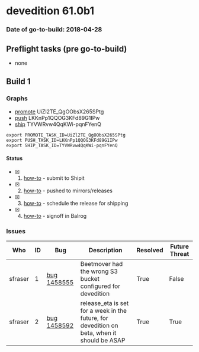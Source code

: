 # devedition 61.0b1

### Date of go-to-build: 2018-04-28

## Preflight tasks (pre go-to-build)
- none

## Build 1  

### Graphs
* [promote](https://tools.taskcluster.net/push-inspector/#/UiZl2TE_QgOObsX265SPtg) UiZl2TE_QgOObsX265SPtg
* [push](https://tools.taskcluster.net/push-inspector/#/LKKnPp1QQOG3KFd89G1IPw) LKKnPp1QQOG3KFd89G1IPw
* [ship](https://tools.taskcluster.net/push-inspector/#/TYVWRvw4QqKWi-pqnFYenQ) TYVWRvw4QqKWi-pqnFYenQ
```
export PROMOTE_TASK_ID=UiZl2TE_QgOObsX265SPtg
export PUSH_TASK_ID=LKKnPp1QQOG3KFd89G1IPw
export SHIP_TASK_ID=TYVWRvw4QqKWi-pqnFYenQ
```


#### Status
- [x] 1.  [how-to](https://wiki.mozilla.org/Release:Release_Automation_on_Mercurial:Starting_a_Release#Submit_to_Ship_It)  - submit to Shipit
- [x] 2.  [how-to](https://github.com/mozilla-releng/releasewarrior-2.0/blob/master/docs/release-promotion/desktop/howto.md#push-artifacts-to-releases-directory)  - pushed to mirrors/releases
- [x] 3.  [how-to](https://github.com/mozilla-releng/releasewarrior-2.0/blob/master/docs/release-promotion/desktop/howto.md#ship-the-release)  - schedule the release for shipping
- [x] 4.  [how-to](https://github.com/mozilla-releng/releasewarrior-2.0/blob/master/docs/release-promotion/desktop/howto.md#obtain-sign-offs-for-changes)  - signoff in Balrog

### Issues
| Who                 | ID               | Bug                                                                 | Description                | Resolved                | Future Threat                |
| ------------------- | ---------------- | ------------------------------------------------------------------- | -------------------------- | ----------------------- | ---------------------------- |
| sfraser  | 1 | [bug 1458555](https://bugzil.la/1458555)        | Beetmover had the wrong S3 bucket configured for devedition | True | False |
| sfraser  | 2 | [bug 1458592](https://bugzil.la/1458592)        | release_eta is set for a week in the future, for devedition on beta, when it should be ASAP | True | True |


